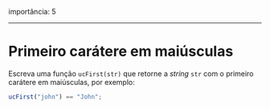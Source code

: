 importância: 5

---

# Primeiro carátere em maiúsculas

Escreva uma função `ucFirst(str)` que retorne a *string* `str` com o primeiro carátere em maiúsculas, por exemplo:

```js
ucFirst("john") == "John";
```
